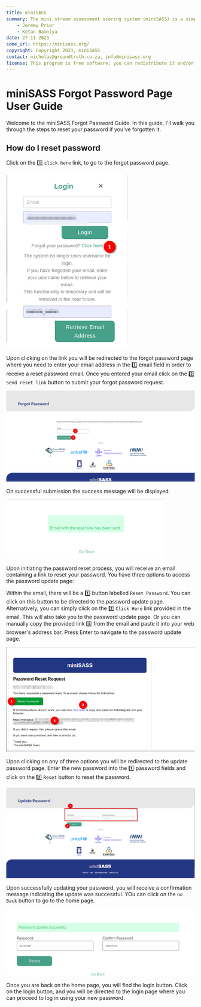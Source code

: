 ```yaml
---
title: miniSASS
summary: The mini stream assessment scoring system (miniSASS) is a simple and accessible citizen science tool for monitoring the water quality and health of stream and river systems. You collect a sample of aquatic macroinvertebrates (small, but large enough to see animals with no internal skeletons) from a site in a stream or river. The community of these aquatic macroinvertebrates present then tells you about the water quality and health of the stream or river based on the concept that different groups of aquatic macroinvertebrates have different tolerances and sensitivities to disturbance and pollution.
    - Jeremy Prior
    - Ketan Bamniya
date: 27-11-2023
some_url: https://minisass.org/
copyright: Copyright 2023, miniSASS
contact: nicholas@groundtruth.co.za, info@minisass.org
license: This program is free software; you can redistribute it and/or modify it under the terms of the GNU Affero General Public License as published by the Free Software Foundation; either version 3 of the License, or (at your option) any later version.
---
```


# miniSASS Forgot Password Page User Guide

Welcome to the miniSASS Forgot Password Guide. In this guide, I'll walk you through the steps to reset your password if you've forgotten it.

## How do I reset password

Click on the 1️⃣ `click here` link, to go to the forgot password page.

![login form](./img/forgot-password-1.png)

Upon clicking on the link you will be redirected to the forgot password page where you need to enter your email address in the 1️⃣ email field in order to receive a reset password email. Once you entered your email click on the 2️⃣ `Send reset link` button to submit your forgot password request.

![forgot password form](./img/forgot-password-2.png)

On successful submission the success message will be displayed.

![forgot password form](./img/forgot-password-3.png)

Upon initiating the password reset process, you will receive an email containing a link to reset your password. You have three options to access the password update page:

Within the email, there will be a 1️⃣ button labelled `Reset Password`. You can click on this button to be directed to the password update page. Alternatively, you can simply click on the 2️⃣ `Click Here` link provided in the email. This will also take you to the password update page. Or you can manually copy the provided link 3️⃣ from the email and paste it into your web browser's address bar. Press Enter to navigate to the password update page.

![reset password email](./img/forgot-password-4.png)

Upon clicking on any of three options you will be redirected to the update password page. Enter the new password into the 1️⃣ password fields and click on the 2️⃣ `Reset` button to reset the password.

![update password form](./img/forgot-password-5.png)

Upon successfully updating your password, you will receive a confirmation message indicating the update was successful. YOu can click on the `Go Back` button to go to the home page.

![update password form](./img/forgot-password-6.png)

Once you are back on the home page, you will find the login button. Click on the login button, and you will be directed to the login page where you can proceed to log in using your new password.
